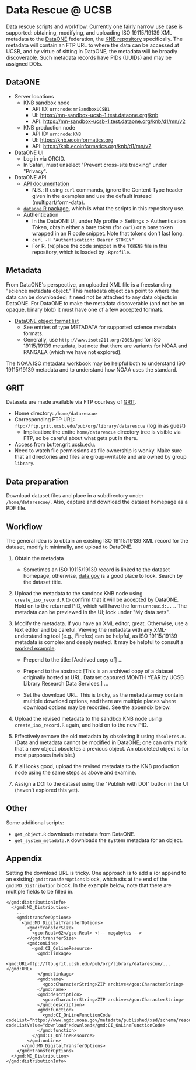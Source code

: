 # Data Rescue \@ UCSB

Data rescue scripts and workflow. Currently one fairly narrow use case is supported: obtaining, modifying, and uploading ISO 19115/19139 XML metadata to the [DataONE](https://www.dataone.org) federation, the [KNB repository](https://knb.ecoinformatics.org) specifically. The metadata will contain an FTP URL to where the data can be accessed at UCSB, and by virtue of sitting in DataONE, the metadata will be broadly discoverable. Such metadata records have PIDs (UUIDs) and may be assigned DOIs.

## DataONE

-   Server locations
    -   KNB sandbox node
        -   API ID: `urn:node:mnSandboxUCSB1`
        -   UI: <https://mn-sandbox-ucsb-1.test.dataone.org/knb>
        -   API: <https://mn-sandbox-ucsb-1.test.dataone.org/knb/d1/mn/v2>
    -   KNB production node
        -   API ID: `urn:node:KNB`
        -   UI: <https://knb.ecoinformatics.org>
        -   API: <https://knb.ecoinformatics.org/knb/d1/mn/v2>
-   DataONE UI
    -   Log in via ORCID.
    -   In Safari, must unselect "Prevent cross-site tracking" under "Privacy".
-   DataONE API
    -   [API documentation](https://knb.ecoinformatics.org/api)
        -   N.B.: If using `curl` commands, ignore the Content-Type header given in the examples and use the default instead (multipart/form-data).
    -   [`dataone` R package](https://github.com/DataONEorg/rdataone), which is what the scripts in this repository use.
    -   Authentication
        -   In the DataONE UI, under My profile \> Settings \> Authentication Token, obtain either a bare token (for `curl`) or a bare token wrapped in an R code snippet. Note that tokens don't last long.
        -   `curl -H "Authentication: Bearer $TOKEN"`
        -   For R, (re)place the code snippet in the `TOKENS` file in this repository, which is loaded by `.Rprofile`.

## Metadata

From DataONE's perspective, an uploaded XML file is a freestanding "science metadata object." This metadata object can point to where the data can be downloaded; it need not be attached to any data objects in DataONE. For DataONE to make the metadata discoverable (and not be an opaque, binary blob) it must have one of a few accepted formats.

-   [DataONE object format list](https://cn.dataone.org/cn/v2/formats)
    -   See entries of type METADATA for supported science metadata formats.
    -   Generally, use `http://www.isotc211.org/2005/gmd` for ISO 19115/19139 metadata, but note that there are variants for NOAA and PANGAEA (which we have not explored).

The [NOAA ISO metadata workbook](https://www.ncei.noaa.gov/sites/default/files/2020-04/ISO%2019115-2%20Workbook_Part%20II%20Extentions%20for%20imagery%20and%20Gridded%20Data.pdf) may be helpful both to understand ISO 19115/19139 metadata and to understand how NOAA uses the standard.

## GRIT

Datasets are made available via FTP courtesy of [GRIT](https://grit.ucsb.edu).

-   Home directory: `/home/datarescue`
-   Corresponding FTP URL: `ftp://ftp.grit.ucsb.edu/pub/org/library/datarescue` (log in as guest)
    -   Implication: the entire `home/datarescue` directory tree is visible via FTP, so be careful about what gets put in there.
-   Access from butter.grit.ucsb.edu.
-   Need to watch file permissions as file ownership is wonky. Make sure that all directories and files are group-writable and are owned by group `library`.

## Data preparation

Download dataset files and place in a subdirectory under `/home/datarescue/`. Also, capture and download the dataset homepage as a PDF file.

## Workflow

The general idea is to obtain an existing ISO 19115/19139 XML record for the dataset, modify it minimally, and upload to DataONE.

1.  Obtain the metadata

    -   Sometimes an ISO 19115/19139 record is linked to the dataset homepage, otherwise, [data.gov](https://data.gov) is a good place to look. Search by the dataset title.

2.  Upload the metadata to the sandbox KNB node using `create_iso_record.R` to confirm that it will be accepted by DataONE. Hold on to the returned PID, which will have the form `urn:uuid:...`. The metadata can be previewed in the UI; look under "My data sets".

3.  Modify the metadata. If you have an XML editor, great. Otherwise, use a text editor and be careful. Viewing the metadata with any XML-understanding tool (e.g., Firefox) can be helpful, as ISO 19115/19139 metadata is complex and deeply nested. It may be helpful to consult a [worked example](https://knb.ecoinformatics.org/view/urn%3Auuid%3A4b5e7c63-6542-4c8e-a980-11e39a973678).

    -   Prepend to the title: [Archived copy of] ...

    -   Prepend to the abstract: [This is an archived copy of a dataset originally hosted at URL. Dataset captured MONTH YEAR by UCSB Library Research Data Services.] ...

    -   Set the download URL. This is tricky, as the metadata may contain multiple download options, and there are multiple places where download options may be recorded. See the appendix below.

4.  Upload the revised metadata to the sandbox KNB node using `create_iso_record.R` again, and hold on to the new PID.

5.  Effectively remove the old metadata by obsoleting it using `obsoletes.R`. (Data and metadata cannot be modified in DataONE; one can only mark that a new object obsoletes a previous object. An obsoleted object is for most purposes invisible.)

6.  If all looks good, upload the revised metadata to the KNB production node using the same steps as above and examine.

7.  Assign a DOI to the dataset using the "Publish with DOI" button in the UI (haven't explored this yet).

## Other

Some additional scripts:

-   `get_object.R` downloads metadata from DataONE.
-   `get_system_metadata.R` downloads the system metadata for an object.

## Appendix

Setting the download URL is tricky. One approach is to add a (or append to an existing) `gmd:transferOptions` block, which sits at the end of the `gmd:MD_Distribution` block. In the example below, note that there are multiple fields to be filled in.

```
</gmd:distributionInfo>
  </gmd:MD_Distribution>
    ...
    <gmd:transferOptions>
      <gmd:MD_DigitalTransferOptions>
        <gmd:transferSize>
          <gco:Real>62</gco:Real> <!-- megabytes -->
        </gmd:transferSize>
        <gmd:onLine>
          <gmd:CI_OnlineResource>
            <gmd:linkage>
              <gmd:URL>ftp://ftp.grit.ucsb.edu/pub/org/library/datarescue/...</gmd:URL>
            </gmd:linkage>
            <gmd:name>
              <gco:CharacterString>ZIP archive</gco:CharacterString>
            </gmd:name>
            <gmd:description>
              <gco:CharacterString>ZIP archive</gco:CharacterString>
            </gmd:description>
            <gmd:function>
              <gmd:CI_OnLineFunctionCode codeList="https://www.ngdc.noaa.gov/metadata/published/xsd/schema/resources/Codelist/gmxCodelists.xml#CI_OnLineFunctionCode" codeListValue="download">download</gmd:CI_OnLineFunctionCode>
            </gmd:function>
          </gmd:CI_OnlineResource>
        </gmd:onLine>
      </gmd:MD_DigitalTransferOptions>
    </gmd:transferOptions>
  </gmd:MD_Distribution>
</gmd:distributionInfo>
```
